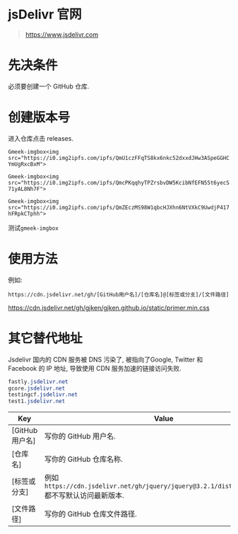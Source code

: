 # jsDelivr 官网

> https://www.jsdelivr.com

# 先决条件

必须要创建一个 GitHub 仓库.

# 创建版本号

进入仓库点击 releases.

`Gmeek-imgbox<img src="https://i0.img2ipfs.com/ipfs/QmU1czFFqTS8kx6nkc52dxxdJHw3ASpeGGHCYmUgRxcBxM">`

`Gmeek-imgbox<img src="https://i0.img2ipfs.com/ipfs/QmcPKqqhyTPZrsbvDW5KcibNfEFN55t6yecS71yAL8Nh7F">`

`Gmeek-imgbox<img src="https://i0.img2ipfs.com/ipfs/QmZEczMS98W1qbcHJXhn6NtVXkC9UwdjP417hFRpkCTphh">`

测试`gmeek-imgbox`

# 使用方法

例如:

`https://cdn.jsdelivr.net/gh/[GitHub用户名]/[仓库名]@[标签或分支]/[文件路径]`

https://cdn.jsdelivr.net/gh/gjken/gjken.github.io/static/primer.min.css

# 其它替代地址

Jsdelivr 国内的 CDN 服务被 DNS 污染了, 被指向了Google, Twitter 和 Facebook 的 IP 地址, 导致使用 CDN 服务加速的链接访问失败.

```css
fastly.jsdelivr.net
gcore.jsdelivr.net
testingcf.jsdelivr.net
test1.jsdelivr.net
```

| Key | Value
| - | -
| [GitHub用户名] | 写你的 GitHub 用户名.
| [仓库名]  | 写你的 GitHub 仓库名称.
| [标签或分支] | 例如 `https://cdn.jsdelivr.net/gh/jquery/jquery@3.2.1/dist/jquery.min.js`<br>都不写默认访问最新版本.</br>
| [文件路径] | 写你的 GitHub 仓库文件路径.